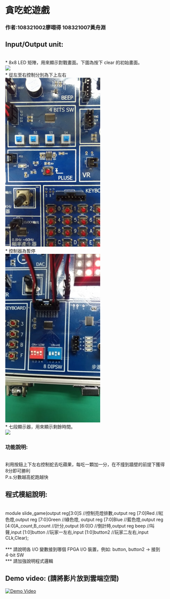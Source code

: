 <h1>貪吃蛇遊戲</h1>
<h3>作者:108321002廖翊得 108321007黃舟淵</h3>
<h2>Input/Output unit:</h2><br>
* 8x8 LED 矩陣，用來顯示對戰畫面。下圖為按下 clear 的初始畫面。<br>
<img src="https://github.com/kamiry/FPGA-project-1/blob/master/images/IO1.jpg" width="300"/><br>
* 從左至右控制分別為下上左右<br>
<img src="https://github.com/AlanjyHuang/Verilog-snake-game/blob/main/137587388_472858437449908_4353284761955897336_n.jpg" width="300"/><br>
* 控制器為暫停<br>
<img src="https://github.com/AlanjyHuang/Verilog-snake-game/blob/main/137597929_704540600237624_7506391275482039146_n.jpg" width="300"/><br>
* 七段顯示器，用來顯示剩餘時間。<br>
<img src="https://github.com/kamiry/FPGA-project-1/blob/master/images/IO2.jpg" width="300"/><br>
<h3>功能說明:</h3><br>
利用按鈕上下左右控制蛇去吃蘋果，每吃一顆加一分，在不撞到牆壁的前提下獲得8分即可勝利<br>
P.s.分數越高蛇跑越快

<h2>程式模組說明:</h2><br>
module slide_game(output reg[3:0]S //控制亮燈排數,output reg [7:0]Red //紅色燈,output reg [7:0]Green //綠色燈,
output reg [7:0]Blue //藍色燈,output reg [4:0]A_count,B_count //計分,output [6:0]O //倒計時,output reg beep //叫聲,input [1:0]button //玩家一左右,input [1:0]button2 //玩家二左右,input CLk,Clear); <br><br>
*** 請說明各 I/O 變數接到哪個 FPGA I/O 裝置，例如: button, button2 -> 接到 4-bit SW <br>
*** 請加強說明程式邏輯 <br>

<h2>Demo video: (請將影片放到雲端空間)</h2>

<a href="https://drive.google.com/file/d/1dsUKFF945moWpXyD0L86eseNf1l3repO/view?usp=sharing" title="Demo Video"><img src="https://github.com/kamiry/FPGA-project-1/blob/master/images/IO4.jpg" alt="Demo Video" width="500"/></a>

